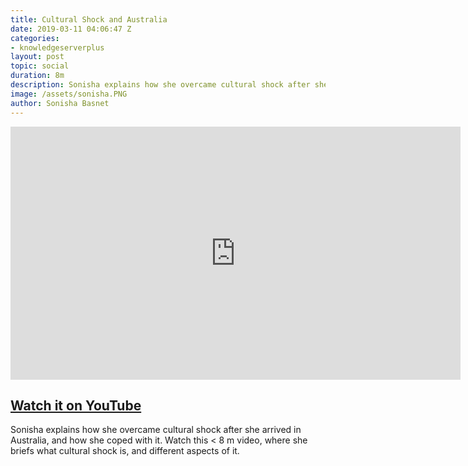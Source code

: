 ```yaml
---
title: Cultural Shock and Australia
date: 2019-03-11 04:06:47 Z
categories:
- knowledgeserverplus
layout: post
topic: social
duration: 8m
description: Sonisha explains how she overcame cultural shock after she arrived in Australia, and how she coped with it. Watch this < 8 m video, where she briefs what cultutal shock is, and different aspects of it.
image: /assets/sonisha.PNG
author: Sonisha Basnet
---
```

<div class="abc">
<iframe width="720" height="405" src="https://www.youtube.com/embed/Db6KsNi23_4" frameborder="0" allow="accelerometer; autoplay; encrypted-media; gyroscope; picture-in-picture" allowfullscreen></iframe>



</div>

## [Watch it on YouTube](https://youtu.be/Db6KsNi23_4) ##
Sonisha explains how she overcame cultural shock after she arrived in Australia, and how she coped with it. Watch this < 8 m video, where she briefs what cultural shock is, and different aspects of it.